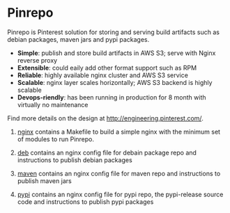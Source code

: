 Pinrepo
=======

Pinrepo is Pinterest solution for storing and serving build artifacts such as debian
packages, maven jars and pypi packages.

* **Simple**: publish and store build artifacts in AWS S3; serve with Nginx reverse proxy
* **Extensible**: could eaily add other format support such as RPM
* **Reliable**: highly available nginx cluster and AWS S3 service
* **Scalable**: nginx layer scales horizontally; AWS S3 backend is highly scalable
* **Devops-riendly**: has been running in production for 8 month with virtually no maintenance

Find more details on the design at http://engineering.pinterest.com/.

1. [nginx](nginx/) contains a Makefile to build a simple nginx with the minimum set of modules
to run Pinrepo.

2. [deb](deb/) contains an nginx config file for debain package repo and instructions to publish
debian packages

3. [maven](maven/) contains an nginx config file for maven repo and instructions to publish
maven jars

4. [pypi](pypi/) contains an nginx config file for pypi repo, the pypi-release source code and
instructions to publish pypi packages

